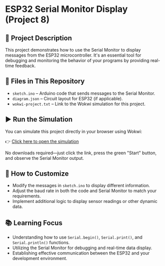 
# ESP32 Serial Monitor Display (Project 8)

## 🚦 Project Description

This project demonstrates how to use the Serial Monitor to display messages from the ESP32 microcontroller. It's an essential tool for debugging and monitoring the behavior of your programs by providing real-time feedback.

## 📁 Files in This Repository

- `sketch.ino` – Arduino code that sends messages to the Serial Monitor.
- `diagram.json` – Circuit layout for ESP32 (if applicable).
- `wokwi-project.txt` – Link to the Wokwi simulation for this project.

## ▶️ Run the Simulation

You can simulate this project directly in your browser using Wokwi:

👉 [Click here to open the simulation](https://wokwi.com/projects/432198336293949441)

No downloads required—just click the link, press the green "Start" button, and observe the Serial Monitor output.

## 🔧 How to Customize

- Modify the messages in `sketch.ino` to display different information.
- Adjust the baud rate in both the code and Serial Monitor to match your requirements.
- Implement additional logic to display sensor readings or other dynamic data.

## 📚 Learning Focus

- Understanding how to use `Serial.begin()`, `Serial.print()`, and `Serial.println()` functions.
- Utilizing the Serial Monitor for debugging and real-time data display.
- Establishing effective communication between the ESP32 and your development environment.
